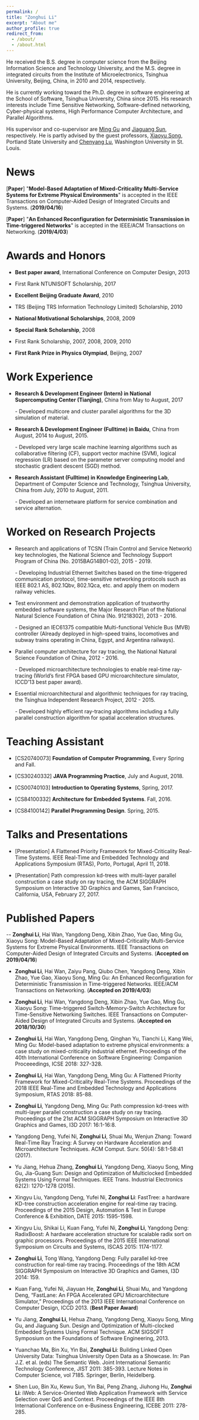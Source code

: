 ```yaml
---
permalink: /
title: "Zonghui Li"
excerpt: "About me"
author_profile: true
redirect_from: 
  - /about/
  - /about.html
---
```


He received the B.S. degree in computer science from the Beijing Information Science and Technology University, and the M.S. degree in integrated circuits from the Institute of Microelectronics, Tsinghua University, Beijing, China, in 2010 and 2014, respectively. 

He is currently working toward the Ph.D. degree in software engineering at the School of Software, Tsinghua University, China since 2015. His research interests include Time Sensitive Networking, Software-defined networking, Cyber-physical systems, High Performance Computer Architecture, and Parallel Algorithms.

His supervisor and co-supervisor are [Ming Gu](http://www.thss.tsinghua.edu.cn/publish/soften/3131/2010/20101219102622467554674/20101219102622467554674_.html) and [Jiaguang Sun](http://www.thss.tsinghua.edu.cn/publish/soften/3131/2010/20101219095105462245998/20101219095105462245998_.html), respectively. He is partly advised by the guest professors, [Xiaoyu Song](https://www.pdx.edu/ece/song), Portland State University and [Chenyang Lu](https://www.cse.wustl.edu/~lu/), Washington University in St. Louis.


News
======
[**Paper**] "**Model-Based Adaptation of Mixed-Criticality Multi-Service Systems for Extreme Physical Environments**" is accepted in the IEEE Transactions on Computer-Aided Design of Integrated Circuits and Systems. (**2019/04/16**)

[**Paper**] "**An Enhanced Reconfiguration for Deterministic Transmission in Time-triggered Networks**" is accepted in the IEEE/ACM Transactions on Networking. (**2019/4/03**) 


Awards and Honors
======
- **Best paper award**, International Conference on Computer Design, 2013

- First Rank NTUNISOFT Scholarship, 2017

- **Excellent Beijing Graduate Award**, 2010

- TRS (Beijing TRS Information Technology Limited) Scholarship, 2010

- **National Motivational Scholarships**, 2008, 2009

- **Special Rank Scholarship**, 2008

- First Rank Scholarship, 2007, 2008, 2009, 2010

- **First Rank Prize in Physics Olympiad**, Beijing, 2007


Work Experience
======
- **Research & Development Engineer (Intern) in National Supercomputing Center (Tianjing)**, China from May to August, 2017

  \- Developed multicore and cluster parallel algorithms for the 3D simulation of material.

- **Research & Development Engineer (Fulltime) in Baidu**, China from August, 2014 to August, 2015.

  \- Developed very large scale machine learning algorithms such as collaborative filtering (CF), support vector machine (SVM), logical regression (LR) based on the parameter server computing model and stochastic gradient descent (SGD) method. 

- **Research Assistant (Fulltime) in Knowledge Engineering Lab**, Department of Computer Science and Technology, Tsinghua University, China from July, 2010 to August, 2011.

  \- Developed an internetware platform for service combination and service alternation.


Worked on Research Projects
======
- Research and applications of TCSN (Train Control and Service Network) key technologies, the National Science and Technology Support Program of China (No. 2015BAG14B01-02), 2015 - 2019.

  \- Developing Industrial Ethernet Switches based on the time-triggered communication protocol, time-sensitive networking protocols such as IEEE 802.1 AS, 802.1Qbv, 802.1Qca, etc. and apply them on modern railway vehicles.

- Test environment and demonstration application of trustworthy embedded software systems, the Major Research Plan of the National Natural Science Foundation of China (No. 91218302), 2013 - 2016.

  \- Designed an IEC61375 compatible Multi-functional Vehicle Bus (MVB) controller (Already deployed in high-speed trains, locomotives and subway trains operating in China, Egypt, and Argentina railways).

- Parallel computer architecture for ray tracing, the National Natural Science Foundation of China, 2012 - 2016.

  \- Developed microarchitecture technologies to enable real-time ray-tracing (World’s first FPGA based GPU microarchitecture simulator, ICCD’13 best paper award).

- Essential microarchitectural and algorithmic techniques for ray tracing, the Tsinghua Independent Research Project, 2012 - 2015.

  \- Developed highly efficient ray-tracing algorithms including a fully parallel construction algorithm for spatial acceleration structures.

Teaching Assistant
======
- [CS20740073] **Foundation of Computer Programming**, Every Spring and Fall.

- [CS30240332] **JAVA Programming Practice**, July and August, 2018.

- [CS00740103] **Introduction to Operating Systems**, Spring, 2017.

- [CS84100332] **Architecture for Embedded Systems**. Fall, 2016.

- [CS84100142] **Parallel Programming Design**. Spring, 2015.


Talks and Presentations
======
- [Presentation] A Flattened Priority Framework for Mixed-Criticality Real-Time Systems. IEEE Real-Time and Embedded Technology and Applications Symposium (RTAS), Porto, Portugal, April 11, 2018.

- [Presentation] Path compression kd-trees with multi-layer parallel construction a case study on ray tracing, the ACM SIGGRAPH Symposium on Interactive 3D Graphics and Games, San Francisco, California, USA, February 27, 2017.


Published Papers
======
-- **Zonghui Li**, Hai Wan, Yangdong Deng, Xibin Zhao, Yue Gao, Ming Gu, Xiaoyu Song:
Model-Based Adaptation of Mixed-Criticality Multi-Service Systems for Extreme Physical Environments. IEEE Transactions on Computer-Aided Design of Integrated Circuits and Systems. (**Accepted on 2019/04/16**)

- **Zonghui Li**, Hai Wan, Zaiyu Pang, Qiubo Chen, Yangdong Deng, Xibin Zhao, Yue Gao, Xiaoyu Song, Ming Gu: An Enhanced Reconfiguration for Deterministic Transmission in Time-triggered Networks. IEEE/ACM Transactions on Networking. (**Accepted on 2019/4/03**) 

- **Zonghui Li**, Hai Wan, Yangdong Deng, Xibin Zhao, Yue Gao, Ming Gu, Xiaoyu Song:
Time-triggered Switch-Memory-Switch Architecture for Time-Sensitive Networking Switches. IEEE Transactions on Computer-Aided Design of Integrated Circuits and Systems. (**Accepted on 2018/10/30**)

- **Zonghui Li**, Hai Wan, Yangdong Deng, Qinghan Yu, Tianchi Li, Kang Wei, Ming Gu:
Model-based adaptation to extreme physical environments: a case study on mixed-criticality industrial ethernet. Proceedings of the 40th International Conference on Software Engineering: Companion Proceeedings, ICSE 2018: 327-328.

- **Zonghui Li**, Hai Wan, Yangdong Deng, Ming Gu:
A Flattened Priority Framework for Mixed-Criticality Real-Time Systems. Proceedings of the 2018 IEEE Real-Time and Embedded Technology and Applications Symposium, RTAS 2018: 85-88.

- **Zonghui Li**, Yangdong Deng, Ming Gu:
Path compression kd-trees with multi-layer parallel construction a case study on ray tracing. Proceedings of the 21st ACM SIGGRAPH Symposium on Interactive 3D Graphics and Games, I3D 2017: 16:1-16:8.

- Yangdong Deng, Yufei Ni, **Zonghui Li**, Shuai Mu, Wenjun Zhang:
Toward Real-Time Ray Tracing: A Survey on Hardware Acceleration and Microarchitecture Techniques. ACM Comput. Surv. 50(4): 58:1-58:41 (2017).

- Yu Jiang, Hehua Zhang, **Zonghui Li**, Yangdong Deng, Xiaoyu Song, Ming Gu, Jia-Guang Sun:
Design and Optimization of Multiclocked Embedded Systems Using Formal Techniques. IEEE Trans. Industrial Electronics 62(2): 1270-1278 (2015).

- Xingyu Liu, Yangdong Deng, Yufei Ni, **Zonghui Li**:
FastTree: a hardware KD-tree construction acceleration engine for real-time ray tracing. Proceedings of the 2015 Design, Automation & Test in Europe Conference & Exhibition, DATE 2015: 1595-1598.

- Xingyu Liu, Shikai Li, Kuan Fang, Yufei Ni, **Zonghui Li**, Yangdong Deng:
RadixBoost: A hardware acceleration structure for scalable radix sort on graphic processors. Proceedings of the 2015 IEEE International Symposium on Circuits and Systems, ISCAS 2015: 1174-1177.

- **Zonghui Li**, Tong Wang, Yangdong Deng: Fully parallel kd-tree construction for real-time ray tracing. Proceedings of the 18th ACM SIGGRAPH Symposium on Interactive 3D Graphics and Games, I3D 2014: 159.

- Kuan Fang, Yufei Ni, Jiayuan He, **Zonghui Li**, Shuai Mu, and Yangdong Deng, “FastLane: An FPGA Accelerated GPU Microarchitecture Simulator,” Proceedings of the 2013 IEEE International Conference on Computer Design, ICCD 2013. (**Best Paper Award**)

- Yu Jiang, **Zonghui Li**, Hehua Zhang, Yangdong Deng, Xiaoyu Song, Ming Gu, and Jiaguang Sun. Design and Optimization of Multi-clocked Embedded Systems Using Formal Technique. ACM SIGSOFT Symposium on the Foundations of Software Engineering, 2013.

- Yuanchao Ma, Bin Xu, Yin Bai, **Zonghui Li**: Building Linked Open University Data: Tsinghua University Open Data as a Showcase. In: Pan J.Z. et al. (eds) The Semantic Web. Joint International Semantic Technology Conference, JIST 2011: 385-393. Lecture Notes in Computer Science, vol 7185. Springer, Berlin, Heidelberg.

- Shen Luo, Bin Xu, Kewu Sun, Yin Bai, Peng Zhang, Jiuhong Hu, **Zonghui Li**: iWeb: A Service-Oriented Web Application Framework with Service Selection over QoS and Context. Proceedings of the IEEE 8th International Conference on e-Business Engineering, ICEBE 2011: 278-285.
